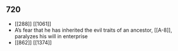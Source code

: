 ## 720
- [[288]] [[1061]] 
- A’s fear that he has inherited the evil traits of an ancestor, [[A-8]], paralyzes his will in enterprise
- [[862]] [[1374]] 

